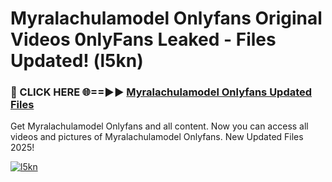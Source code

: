 # Myralachulamodel Onlyfans Original Videos 0nlyFans Leaked - Files Updated! (l5kn)

<h3>🔴 CLICK HERE 🌐==►► <a href="https://tinyurl.com/ehrbuxhb" rel="nofollow">Myralachulamodel Onlyfans Updated Files</a></h3>

Get Myralachulamodel Onlyfans and all content. Now you can access all videos and pictures of Myralachulamodel Onlyfans. New Updated Files 2025!

[![l5kn](https://i.imgur.com/lVYEuWS.gif)](https://tinyurl.com/ehrbuxhb)
